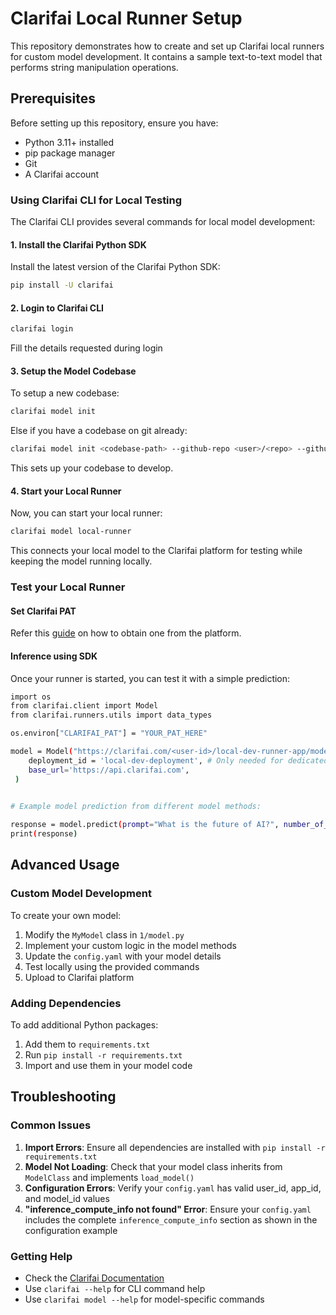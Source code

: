 # Clarifai Local Runner Setup

This repository demonstrates how to create and set up Clarifai local runners for custom model development. It contains a sample text-to-text model that performs string manipulation operations.

## Prerequisites

Before setting up this repository, ensure you have:
- Python 3.11+ installed
- pip package manager
- Git
- A Clarifai account

### Using Clarifai CLI for Local Testing

The Clarifai CLI provides several commands for local model development:

#### 1. Install the Clarifai Python SDK

Install the latest version of the Clarifai Python SDK:

```bash
pip install -U clarifai
```

#### 2. Login to Clarifai CLI

```bash
clarifai login
```

Fill the details requested during login


#### 3. Setup the Model Codebase

To setup a new codebase:

```bash
clarifai model init
```

Else if you have a codebase on git already:

```bash
clarifai model init <codebase-path> --github-repo <user>/<repo> --github-pat <github-token>
```

This sets up your codebase to develop.


#### 4. Start your Local Runner

Now, you can start your local runner:

```bash
clarifai model local-runner
```

This connects your local model to the Clarifai platform for testing while keeping the model running locally.



### Test your Local Runner

#### Set Clarifai PAT
Refer this [guide](https://docs.clarifai.com/control/authentication/pat/#how-to-create-a-pat-on-the-platform) on how to obtain one from the platform.

#### Inference using SDK
Once your runner is started, you can test it with a simple prediction:

```bash
import os
from clarifai.client import Model
from clarifai.runners.utils import data_types

os.environ["CLARIFAI_PAT"] = "YOUR_PAT_HERE"

model = Model("https://clarifai.com/<user-id>/local-dev-runner-app/models/local-dev-model",
    deployment_id = 'local-dev-deployment', # Only needed for dedicated deployed models
    base_url='https://api.clarifai.com',
 )

    
# Example model prediction from different model methods: 

response = model.predict(prompt="What is the future of AI?", number_of_letters=3)
print(response)
```



## Advanced Usage

### Custom Model Development
To create your own model:
1. Modify the `MyModel` class in `1/model.py`
2. Implement your custom logic in the model methods
3. Update the `config.yaml` with your model details
4. Test locally using the provided commands
5. Upload to Clarifai platform

### Adding Dependencies
To add additional Python packages:
1. Add them to `requirements.txt`
2. Run `pip install -r requirements.txt`
3. Import and use them in your model code

## Troubleshooting

### Common Issues

1. **Import Errors**: Ensure all dependencies are installed with `pip install -r requirements.txt`
2. **Model Not Loading**: Check that your model class inherits from `ModelClass` and implements `load_model()`
3. **Configuration Errors**: Verify your `config.yaml` has valid user_id, app_id, and model_id values
4. **"inference_compute_info not found" Error**: Ensure your `config.yaml` includes the complete `inference_compute_info` section as shown in the configuration example

### Getting Help
- Check the [Clarifai Documentation](https://docs.clarifai.com/)
- Use `clarifai --help` for CLI command help
- Use `clarifai model --help` for model-specific commands
